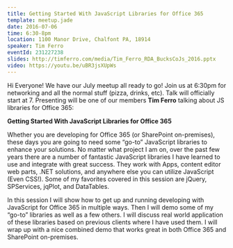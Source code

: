 ```yaml
---
title: Getting Started With JavaScript Libraries for Office 365
template: meetup.jade
date: 2016-07-06
time: 6:30-8pm
location: 1100 Manor Drive, Chalfont PA, 18914
speaker: Tim Ferro
eventId: 231227238
slides: http://timferro.com/media/Tim_Ferro_RDA_BucksCoJs_2016.pptx
video: https://youtu.be/uBR3jsXUpWs
---
```


Hi Everyone! We have our July meetup all ready to go! Join us at 6:30pm for
networking and all the normal stuff (pizza, drinks, etc). Talk will officially
start at 7.  Presenting will be one of our members __Tim Ferro__ talking about
JS libraries for Office 365:

__Getting Started With JavaScript Libraries for Office 365__

Whether you are developing for Office 365 (or SharePoint on-premises), these
days you are going to need some “go-to” JavaScript libraries to enhance your
solutions. No matter what project I am on, over the past few years there are a
number of fantastic JavaScript libraries I have learned to use and integrate
with great success. They work with Apps, content editor web parts, .NET
solutions, and anywhere else you can utilize JavaScript (Even CSS!). Some of my
favorites covered in this session are jQuery, SPServices, jqPlot, and
DataTables.

In this session I will show how to get up and running developing with
JavaScript for Office 365 in multiple ways. Then I will demo some of my “go-to”
libraries as well as a few others. I will discuss real world application of
these libraries based on previous clients where I have used them. I will wrap
up with a nice combined demo that works great in both Office 365 and SharePoint
on-premises.
